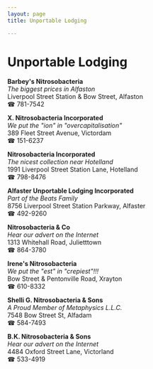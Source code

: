 ```yaml
---
layout: page 
title: Unportable Lodging

---
```



# Unportable Lodging


 **Barbey's Nitrosobacteria**  
_The biggest prices in Alfaston_  
Liverpool Street Station & Bow Street, Alfaston  
☎ 781-7542

**X. Nitrosobacteria Incorporated**  
_We put the "ion" in "overcapitalisation"_  
389 Fleet Street Avenue, Victordam  
☎ 151-6237

**Nitrosobacteria Incorporated**  
_The nicest collection near Hotelland_  
1991 Liverpool Street Station Lane, Hotelland  
☎ 798-8476

**Alfaster Unportable Lodging Incorporated**  
_Part of the Beats Family_  
8756 Liverpool Street Station Parkway, Alfaster  
☎ 492-9260

**Nitrosobacteria & Co**  
_Hear our advert on the Internet_  
1313 Whitehall Road, Julietttown  
☎ 864-3780

**Irene's Nitrosobacteria**  
_We put the "est" in "crepiest"!!!_  
Bow Street & Pentonville Road, Xrayton  
☎ 610-8332

**Shelli G. Nitrosobacteria & Sons**  
_A Proud Member of Metaphysics L.L.C._  
7548 Bow Street St, Alfadam  
☎ 584-7493

**B.K. Nitrosobacteria & Sons**  
_Hear our advert on the Internet_  
4484 Oxford Street Lane, Victorland  
☎ 533-4919

